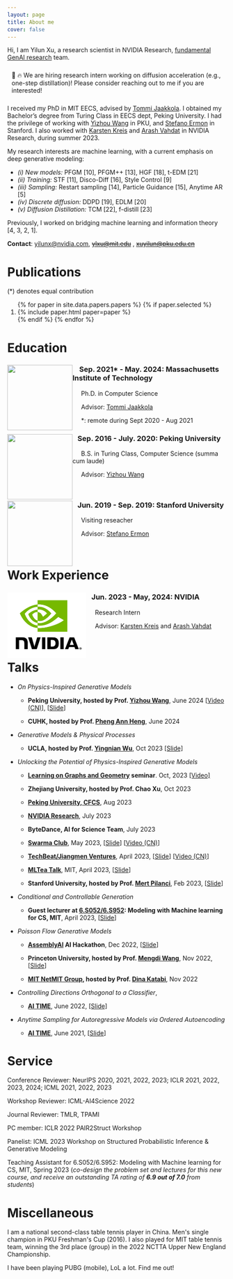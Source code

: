 ```yaml
---
layout: page
title: About me 
cover: false
---
```



Hi, I am Yilun Xu, a research scientist in NVIDIA Research, [fundamental GenAI research](https://research.nvidia.com/labs/genair/) team.

<div style="padding: 10px;">
&#x1F4E2; &#128293; We are hiring research intern working on diffusion acceleration (e.g., one-step distillation)! Please consider reaching out to me if you are interested!
</div>


I received my PhD in MIT EECS, advised by [Tommi Jaakkola](https://people.csail.mit.edu/tommi/tommi.html). I obtained my Bachelor’s degree from Turing Class in EECS dept, Peking University. I had the privilege of working with [Yizhou Wang](http://cfcs.pku.edu.cn/faculty/adjunct/wangyizhou/index.htm) in PKU, and [Stefano Ermon](https://cs.stanford.edu/~ermon/) in Stanford. I also worked with [Karsten Kreis](https://karstenkreis.github.io) and [Arash Vahdat](http://latentspace.cc) in NVIDIA Research, during summer 2023. 
 
My research interests are machine learning, with a current emphasis on deep generative modeling: 

- *(i) New models:* PFGM [10], PFGM++ [13], HGF [18], t-EDM [21]
- *(ii) Training:* STF [11], Disco-Diff [16], Style Control [9]
- *(iii) Sampling:* Restart sampling [14], Particle Guidance [15], Anytime AR [5]
- *(iv) Discrete diffusion:* DDPD [19], EDLM [20]
- *(v) Diffusion Distillation:* TCM [22], f-distill [23]

Previously, I worked on bridging machine learning and information theory [4, 3, 2, 1].



**Contact**: yilunx@nvidia.com, <s>ylxu@mit.edu</s> , <s>xuyilun@pku.edu.cn</s>

# Publications 
(*) denotes equal contribution

<ol reversed>
{% for paper in site.data.papers.papers %}
  {% if paper.selected %}
  <li>
  {% include paper.html paper=paper %}
  </li>
  {% endif %}
{% endfor %}
</ol>



# Education

<div style="clear: both;">
  <div style="float: left; margin-right 1em;">
    <img src="/assets/img/mit.png" alt="" width="150" height="150">
  </div>
  <div>
    <h3>&nbsp;&nbsp;&nbsp; Sep. 2021* - May. 2024: Massachusetts Institute of Technology</h3>
    <p>&nbsp;&nbsp;&nbsp;&nbsp;&nbsp;Ph.D. in Computer Science </p>
    <p> &nbsp;&nbsp;&nbsp;&nbsp; Advisor: <a href="https://people.csail.mit.edu/tommi/tommi.html">Tommi Jaakkola</a> </p>
    <p>      &nbsp;&nbsp;&nbsp;&nbsp; *: remote during Sept 2020 - Aug 2021</p>
  </div>
</div>

<div style="clear: both;">
  <div style="float: left; margin-right 1em;">
    <img src="/assets/img/pku.png" alt="" width="150" height="150">
  </div>
  <div>
    <h3>&nbsp;&nbsp;&nbsp;Sep. 2016 - July. 2020: Peking University</h3>
    <p>&nbsp;&nbsp;&nbsp;&nbsp;&nbsp;B.S. in Turing Class, Computer Science (summa cum laude)</p>
    <p> &nbsp;&nbsp;&nbsp;&nbsp;&nbsp;Advisor: <a href="http://cfcs.pku.edu.cn/faculty/adjunct/wangyizhou/index.htm">Yizhou Wang</a> </p>
  </div>
</div>

<div style="clear: both;">
  <div style="float: left; margin-right 1em;">
    <img src="/assets/img/stanford.png" alt="" width="150" height="150">
  </div>
  <div>
    <h3>&nbsp;&nbsp;&nbsp;Jun. 2019 - Sep. 2019: Stanford University</h3>
    <p>&nbsp;&nbsp;&nbsp;&nbsp;&nbsp;Visiting reseacher </p>
    <p> &nbsp;&nbsp;&nbsp;&nbsp;&nbsp;Advisor: <a href="https://cs.stanford.edu/~ermon/">Stefano Ermon</a> </p>
  </div>
</div>
<br/>

# Work Experience 

<div style="clear: both;">
  <div style="float: left; margin-right 1em;">
    <img src="/assets/img/nvidia.png" alt="" width="182" height="150">
  </div>
  <div>
    <h3>&nbsp;&nbsp;&nbsp;Jun. 2023 - May, 2024: NVIDIA </h3>
    <p>&nbsp;&nbsp;&nbsp;&nbsp;&nbsp;Research Intern </p>
    <p> &nbsp;&nbsp;&nbsp;&nbsp;&nbsp;Advisor: <a href="https://karstenkreis.github.io">Karsten Kreis</a> and <a href="http://latentspace.cc">Arash Vahdat</a> </p>
  </div>
</div>
<br/>

# Talks

- *On Physics-Inspired Generative Models*
  - **Peking University, hosted by Prof. [Yizhou Wang](http://cfcs.pku.edu.cn/faculty/adjunct/wangyizhou/index.htm)**, June 2024 [[Video (CN)](https://www.bilibili.com/video/BV1e6421f7kY/?spm_id_from=333.337.search-card.all.click)], [[Slide](https://www.dropbox.com/scl/fi/qed49r04bejmhlws22j1j/phd_defense.pptx?rlkey=8kw9owov91qi49zjrr2ulimok&st=lfeaq85o&dl=0)]
  
  - **CUHK, hosted by Prof. [Pheng Ann Heng](https://www.cse.cuhk.edu.hk/~pheng/)**, June 2024

- *Generative Models & Physical Processes*
  - **UCLA, hosted by Prof. [Yingnian Wu](http://www.stat.ucla.edu/~ywu/me.html)**, Oct 2023 [[Slide]](https://www.dropbox.com/scl/fi/f91h30eevegprnjmu9dsa/talk.key?rlkey=g3owuav0sgfh910q38go2buk3&dl=0)

- *Unlocking the Potential of Physics-Inspired Generative Models*
  - **[Learning on Graphs and Geometry](https://m2d2.io/talks/logg/about/) seminar**. Oct, 2023 [[Video]](https://www.youtube.com/watch?v=VFXKMlcl7QA)
  - **Zhejiang University, hosted by Prof. Chao Xu**, Oct 2023 

  - **[Peking University, CFCS](https://cfcs.pku.edu.cn/english/)**, Aug 2023

  - **[NVIDIA Research](https://www.nvidia.com/en-us/research/)**, July 2023

  - **ByteDance, AI for Science Team**, July 2023

  - **[Swarma Club](https://swarma.org)**, May 2023, [[Slide](https://www.dropbox.com/s/0cgacob54vw7boe/jizhi_5_13_22.pptx?dl=0)]  [[Video (CN)](https://www.bilibili.com/video/BV17g4y1V7wY/?spm_id_from=333.337.search-card.all.click)]

  - **[TechBeat/Jiangmen Ventures](https://www.techbeat.net)**, April 2023, [[Slide](https://www.dropbox.com/s/0cgacob54vw7boe/jizhi_5_13_22.pptx?dl=0)] [[Video (CN)](https://www.bilibili.com/video/BV1HV4y167q1/?spm_id_from=333.337.search-card.all.click)]

  - **[MLTea Talk](https://mlxmit.mit.edu/ml-tea-talks)**, MIT, April 2023, [[Slide](https://www.dropbox.com/s/0cgacob54vw7boe/jizhi_5_13_22.pptx?dl=0)]
  - **Stanford University, hosted by Prof. [Mert Pilanci](https://web.stanford.edu/~pilanci/)**, Feb 2023, [[Slide](https://www.dropbox.com/scl/fi/6p0av7cak0yp59g0zt32z/Mert_group.pptx?dl=0&rlkey=ix5smfxcio8snzbck2odpod5q)]

- *Conditional and Controllable Generation*  
  - **Guest lecturer at [6.S052/6.S952](https://www.eecs.mit.edu/academics/subject-updates/subject-updates-spring-2023/): Modeling with Machine learning for CS, MIT**, April 2023, [[Slide](https://www.dropbox.com/s/5vgzmmkc59846uu/lecture9.key?dl=0)]

- *Poisson Flow Generative Models*
  - **[AssemblyAI](https://www.assemblyai.com) AI Hackathon**, Dec 2022, [[Slide](https://www.dropbox.com/scl/fi/kf4xei8mahx8uwuxdzxaj/assembly-ai.pptx?dl=0&rlkey=cjuuayvv672nk9t7vy1jgf8gc)]

  - **Princeton University, hosted by Prof. [Mengdi Wang](https://mwang.princeton.edu)**, Nov 2022, [[Slide](https://www.dropbox.com/scl/fi/wn13m59v28ts5heolr0qv/mengdi_group.pptx?dl=0&rlkey=7sxw47b6i0jdvroisg586o92s)]

  - **[MIT NetMIT Group](http://groups.csail.mit.edu/netmit/wordpress/), hosted by Prof. [Dina Katabi](https://people.csail.mit.edu/dina/)**,
  Nov 2022 

- *Controlling Directions Orthogonal to a Classifier*,
  - **[AI TIME](http://aitime.cn/)**, June 2022, [[Slide]](https://www.dropbox.com/scl/fi/txtz6pwr6xfarg3fetpzb/orthogonal_classifier_ai_times.pptx?dl=0&rlkey=n3p1nxeq8sso0jui9r3xraggh)
- *Anytime Sampling for Autoregressive Models via Ordered Autoencoding*
  - **[AI TIME](http://aitime.cn/)**, June 2021, [[Slide](https://www.dropbox.com/scl/fi/m4ulvedtz2e7stnxgydcw/anytime_paper_aitimes.pptx?dl=0&rlkey=7ls7dfcgpq3s64rgkgxarvzld)]


# Service 

Conference Reviewer: NeurIPS 2020, 2021, 2022, 2023; ICLR 2021, 2022, 2023, 2024; ICML 2021, 2022, 2023

Workshop Reviewer: ICML-AI4Science 2022

Journal Reviewer: TMLR, TPAMI

PC member: ICLR 2022 PAIR2Struct Workshop

Panelist: ICML 2023 Workshop on Structured Probabilistic Inference & Generative Modeling

Teaching Assistant for 6.S052/6.S952: Modeling with Machine learning for CS, MIT, Spring 2023 (*co-design the problem set and lectures for this new course, and receive an outstanding TA rating of **6.9 out of 7.0** from students*)

# Miscellaneous

I am a national second-class table tennis player in China. Men's single champion in PKU Freshman's Cup (2016). I also played for MIT table tennis team, winning the 3rd place (group) in the 2022 NCTTA Upper New England Championship. 

I have been playing PUBG (mobile), LoL a lot. Find me out! 
